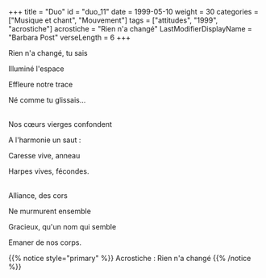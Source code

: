 +++
title = "Duo"
id = "duo_11"
date = 1999-05-10
weight = 30
categories = ["Musique et chant", "Mouvement"]
tags = ["attitudes", "1999", "acrostiche"]
acrostiche = "Rien n'a changé"
LastModifierDisplayName = "Barbara Post"
verseLength = 6
+++

Rien n'a changé, tu sais

Illuminé l'espace

Effleure notre trace

Né comme tu glissais...

 \
Nos cœurs vierges confondent

A l'harmonie un saut :

Caresse vive, anneau

Harpes vives, fécondes.

 \
Alliance, des cors

Ne murmurent ensemble

Gracieux, qu'un nom qui semble

Emaner de nos corps.

{{% notice style="primary" %}}
Acrostiche : Rien n'a changé
{{% /notice %}}
